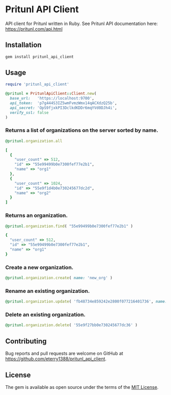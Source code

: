 # Pritunl API Client

API client for Pritunl written in Ruby.  See Pritunl API documentation here:  https://pritunl.com/api.html

## Installation

```bash
gem install pritunl_api_client
```

## Usage

```ruby
require 'pritunl_api_client'

@pritunl = PritunlApiClient::Client.new(
  base_url:   'https://localhost:9700',
  api_token:  'p7g444S3IZ5wmFvmzWmx14qACXdzQ25b',
  api_secret: 'OpS9fjxkPI3DclkdKDDr6mqYVd0DJh4i',
  verify_ssl: false
)
```

### Returns a list of organizations on the server sorted by name.

```ruby
@pritunl.organization.all

[
  {
    "user_count" => 512,
    "id" => "55e99499b0e7300fef77e2b1",
    "name" => "org1"
  },
  {
    "user_count" => 1024,
    "id" => "55e9f1d4b0e730245677dc2d",
    "name" => "org2"
  }
]
```

### Returns an organization.

```ruby
@pritunl.organization.find( "55e99499b0e7300fef77e2b1" )

{
  "user_count" => 512,
  "id" => "55e99499b0e7300fef77e2b1",
  "name" => "org1"
}
```

### Create a new organization.

```ruby
@pritunl.organization.create( name: 'new_org' )
```

### Rename an existing organization.

```ruby
@pritunl.organization.update( 'fb48734e859242e2800f077216401736', name: 'new_name' )
```

### Delete an existing organization.

```ruby
@pritunl.organization.delete( '55e9f27bb0e730245677dc36' )
```

## Contributing

Bug reports and pull requests are welcome on GitHub at https://github.com/eterry1388/pritunl_api_client.

## License

The gem is available as open source under the terms of the [MIT License](http://opensource.org/licenses/MIT).
